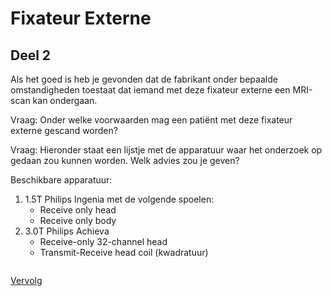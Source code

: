 # Fixateur Externe

## Deel 2

Als het goed is heb je gevonden dat de fabrikant onder bepaalde omstandigheden
toestaat dat iemand met deze fixateur externe een MRI-scan kan ondergaan. 

Vraag: Onder welke voorwaarden mag een patiënt met deze fixateur externe
gescand worden?

Vraag: Hieronder staat een lijstje met de apparatuur waar het onderzoek op
gedaan zou kunnen worden. Welk advies zou je geven?

Beschikbare apparatuur:

1. 1.5T Philips Ingenia met de volgende spoelen:
   - Receive only head
   - Receive only body
1. 3.0T Philips Achieva
   - Receive-only 32-channel head
   - Transmit-Receive head coil (kwadratuur)

```

```

[Vervolg](case_part3.md)

